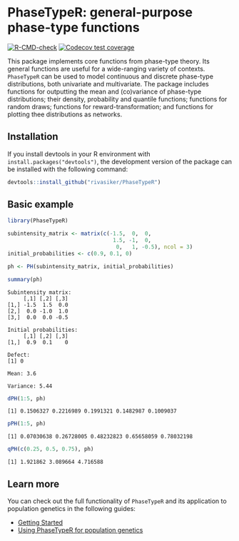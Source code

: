 # PhaseTypeR: general-purpose phase-type functions

<!-- badges: start -->
[![R-CMD-check](https://github.com/rivasiker/PhaseTypeR/actions/workflows/check-standard.yaml/badge.svg)](https://github.com/rivasiker/PhaseTypeR/actions/workflows/check-standard.yaml)
[![Codecov test coverage](https://codecov.io/gh/rivasiker/PhaseTypeR/branch/master/graph/badge.svg)](https://codecov.io/gh/rivasiker/PhaseTypeR?branch=master)
  <!-- badges: end -->


This package implements core functions from phase-type theory. Its general functions are useful for a wide-ranging variety of contexts. `PhaseTypeR` can be used to model continuous and discrete phase-type distributions, both univariate and multivariate. The package includes functions for outputting the mean and (co)variance of phase-type distributions; their density, probability and quantile functions; functions for random draws; functions for reward-transformation; and functions for plotting thee distributions as networks. 

## Installation

If you install devtools in your R environment with `install.packages("devtools")`, the development version of the package can be installed with the following command:

``` r
devtools::install_github("rivasiker/PhaseTypeR")
```

## Basic example



``` r
library(PhaseTypeR)

subintensity_matrix <- matrix(c(-1.5,  0,  0,
                                 1.5, -1,  0,
                                  0,   1, -0.5), ncol = 3)
initial_probabilities <- c(0.9, 0.1, 0)

ph <- PH(subintensity_matrix, initial_probabilities)

summary(ph)
```

```
Subintensity matrix:
     [,1] [,2] [,3]
[1,] -1.5  1.5  0.0
[2,]  0.0 -1.0  1.0
[3,]  0.0  0.0 -0.5

Initial probabilities:
     [,1] [,2] [,3]
[1,]  0.9  0.1    0

Defect:
[1] 0

Mean: 3.6

Variance: 5.44
```

``` r
dPH(1:5, ph)
```
```
[1] 0.1506327 0.2216989 0.1991321 0.1482987 0.1009037
```

``` r
pPH(1:5, ph)
```
```
[1] 0.07030638 0.26728005 0.48232823 0.65658059 0.78032198
```

``` r
qPH(c(0.25, 0.5, 0.75), ph)
```
```
[1] 1.921862 3.089664 4.716588
```

## Learn more

You can check out the full functionality of `PhaseTypeR` and its application to 
population genetics in the following guides:

  - [Getting Started](https://rivasiker.github.io/PhaseTypeR/articles/PhaseTypeR.html)
  - [Using PhaseTypeR for population genetics](https://rivasiker.github.io/PhaseTypeR/articles/pop_gen_iker.html)
